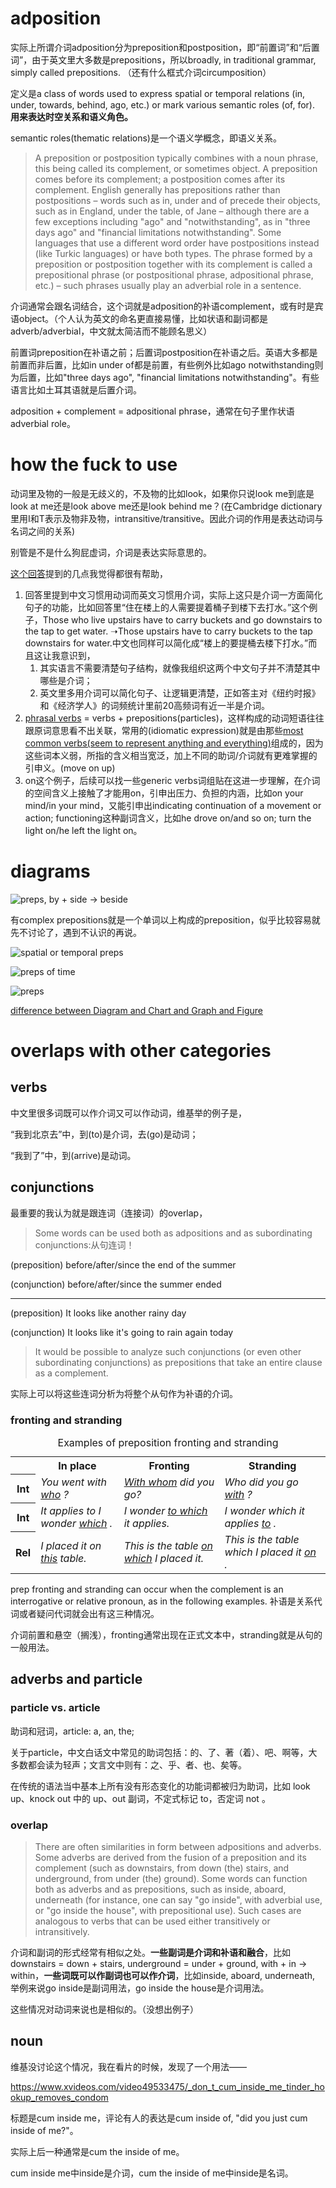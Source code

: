 <!-- ex_nolevel -->

# adposition
实际上所谓介词adposition分为preposition和postposition，即“前置词”和“后置词”，由于英文里大多数是prepositions，所以broadly, in traditional grammar, simply called prepositions. （还有什么框式介词circumposition）

定义是a class of words used to express spatial or temporal relations (in, under, towards, behind, ago, etc.) or mark various semantic roles (of, for). **用来表达时空关系和语义角色。**

semantic roles(thematic relations)是一个语义学概念，即语义关系。

>A preposition or postposition typically combines with a noun phrase, this being called its complement, or sometimes object. A preposition comes before its complement; a postposition comes after its complement. English generally has prepositions rather than postpositions – words such as in, under and of precede their objects, such as in England, under the table, of Jane – although there are a few exceptions including "ago" and "notwithstanding", as in "three days ago" and "financial limitations notwithstanding". Some languages that use a different word order have postpositions instead (like Turkic languages) or have both types. The phrase formed by a preposition or postposition together with its complement is called a prepositional phrase (or postpositional phrase, adpositional phrase, etc.) – such phrases usually play an adverbial role in a sentence.

介词通常会跟名词结合，这个词就是adposition的补语complement，或有时是宾语object。（个人认为英文的命名更直接易懂，比如状语和副词都是adverb/adverbial，中文就太简洁而不能顾名思义）

前置词preposition在补语之前；后置词postposition在补语之后。英语大多都是前置而非后置，比如in under of都是前置，有些例外比如ago notwithstanding则为后置，比如"three days ago", "financial limitations notwithstanding"。有些语言比如土耳其语就是后置介词。

adposition + complement = adpositional phrase，通常在句子里作状语adverbial role。

# how the fuck to use
动词里及物的一般是无歧义的，不及物的比如look，如果你只说look me到底是look at me还是look above me还是look behind me？(在Cambridge dictionary里用I和T表示及物非及物，intransitive/transitive。因此介词的作用是表达动词与名词之间的关系)

别管是不是什么狗屁虚词，介词是表达实际意思的。

[这个回答](https://www.zhihu.com/question/20530689/answer/186401632)提到的几点我觉得都很有帮助，
1. 回答里提到中文习惯用动词而英文习惯用介词，实际上这只是介词一方面简化句子的功能，比如回答里“住在楼上的人需要提着桶子到楼下去打水。”这个例子，Those who live upstairs have to carry buckets and go downstairs  to the tap to get water. ➝Those upstairs have to carry buckets to the tap downstairs for water.中文也同样可以简化成“楼上的要提桶去楼下打水。”而且这让我意识到，
    1. 其实语言不需要清楚句子结构，就像我组织这两个中文句子并不清楚其中哪些是介词；
    2. 英文里多用介词可以简化句子、让逻辑更清楚，正如答主对《纽约时报》和《经济学人》的词频统计里前20高频词有近一半是介词。
2. [phrasal verbs](https://en.wikipedia.org/wiki/English_phrasal_verbs) = verbs + prepositions(particles)，这样构成的动词短语往往跟原词意思看不出关联，常用的(idiomatic expression)就是由那些[most common verbs(seem to represent anything and everything)](https://www.englishclub.com/vocabulary/common-verbs-25.php)组成的，因为这些词本义弱，所指的含义相当宽泛，加上不同的助词/介词就有更难掌握的引申义。(move on up)
3. on这个例子，后续可以找一些generic verbs词组贴在这进一步理解，在介词的空间含义上接触了才能用on，引申出压力、负担的内涵，比如on your mind/in your mind，又能引申出indicating continuation of a movement or action; functioning这种副词含义，比如he drove on/and so on; turn the light on/he left the light on。

# diagrams
![preps, by + side → beside](/assets/db268d31b1545a7ea6ab345a46ea62a1_1440w.webp)

有complex prepositions就是一个单词以上构成的preposition，似乎比较容易就先不讨论了，遇到不认识的再说。

![spatial or temporal preps](/assets/a04dfe346421ddf9e075b9b2e7322401_1440w.webp)

![preps of time](/assets/72ab20ce722770dc0d71f9906fb0fa60_1440w.webp)

![preps](/assets/9e843af68a36c521ec0b4383ff6f302d.jpg)

[difference between Diagram and Chart and Graph and Figure](https://hinative.com/questions/13093815)

# overlaps with other categories
## verbs
中文里很多词既可以作介词又可以作动词，维基举的例子是，

“我到北京去”中，到(to)是介词，去(go)是动词；

“我到了”中，到(arrive)是动词。

## conjunctions
最重要的我认为就是跟连词（连接词）的overlap，

>Some words can be used both as adpositions and as subordinating conjunctions:从句连词！

(preposition) before/after/since the end of the summer

(conjunction) before/after/since the summer ended

---

(preposition) It looks like another rainy day

(conjunction) It looks like it's going to rain again today

>It would be possible to analyze such conjunctions (or even other subordinating conjunctions) as prepositions that take an entire clause as a complement.

实际上可以将这些连词分析为将整个从句作为补语的介词。
### fronting and stranding
<table class="wikitable">
    <caption>Examples of preposition fronting and stranding
    </caption>
    <tbody>
        <tr>
            <th></th>
            <th>In place
            </th>
            <th>Fronting
            </th>
            <th>Stranding
            </th>
        </tr>
        <tr>
            <th>Int
            </th>
            <td>
                <i>
                    You went with 
                    <u>who</u>
                    ?
                </i>
            </td>
            <td>
                <i>
                    <u>With whom</u>
                        did you go?
                </i>
            </td>
            <td>
                <i>
                    Who did you go 
                    <u>with</u>
                    ?
                </i>
            </td>
        </tr>
        <tr>
            <th>Int
            </th>
            <td>
                <i>
                    It applies to I wonder 
                    <u>which</u>
                    .
                </i>
            </td>
            <td>
                <i>
                    I wonder 
                    <u>to which</u>
                        it applies.
                </i>
            </td>
            <td>
                <i>
                    I wonder which it applies 
                    <u>to</u>
                    .
                </i>
            </td>
        </tr>
        <tr>
            <th>Rel
            </th>
            <td>
                <i>
                    I placed it on 
                    <u>this</u>
                        table.
                </i>
            </td>
            <td>
                <i>
                    This is the table 
                    <u>on which</u>
                        I placed it.
                </i>
            </td>
            <td>
                <i>
                    This is the table which I placed it 
                    <u>on</u>
                    .
                </i>
            </td>
        </tr>
    </tbody>
</table>

prep fronting and stranding can occur when the complement is an interrogative or relative pronoun, as in the following examples. 补语是关系代词或者疑问代词就会出有这三种情况。

介词前置和悬空（搁浅），fronting通常出现在正式文本中，stranding就是从句的一般用法。

## adverbs and particle
### particle vs. article
助词和冠词，article: a, an, the; 

关于particle，中文白话文中常见的助词包括：的、了、著（着）、吧、啊等，大多数都会读为轻声；文言文中则有：之、乎、者、也、矣等。

在传统的语法当中基本上所有没有形态变化的功能词都被归为助词，比如 look up、knock out 中的 up、out 副词，不定式标记 to，否定词 not 。
### overlap

>There are often similarities in form between adpositions and adverbs. Some adverbs are derived from the fusion of a preposition and its complement (such as downstairs, from down (the) stairs, and underground, from under (the) ground). Some words can function both as adverbs and as prepositions, such as inside, aboard, underneath (for instance, one can say "go inside", with adverbial use, or "go inside the house", with prepositional use). Such cases are analogous to verbs that can be used either transitively or intransitively.

介词和副词的形式经常有相似之处。**一些副词是介词和补语和融合**，比如downstairs = down + stairs, underground = under + ground, with + in → within，**一些词既可以作副词也可以作介词**，比如inside, aboard, underneath, 举例来说go inside是副词用法，go inside the house是介词用法。

这些情况对动词来说也是相似的。（没想出例子）

## noun
维基没讨论这个情况，我在看片的时候，发现了一个用法——

https://www.xvideos.com/video49533475/_don_t_cum_inside_me_tinder_hookup_removes_condom

标题是cum inside me，评论有人的表达是cum inside of, "did you just cum inside of me?"。

实际上后一种通常是cum the inside of me。

cum inside me中inside是介词，cum the inside of me中inside是名词。